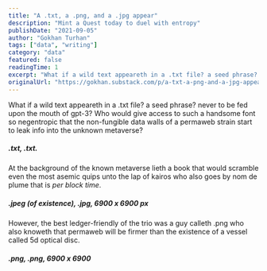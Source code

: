 ```yaml
---
title: "A .txt, a .png, and a .jpg appear"
description: "Mint a Quest today to duel with entropy"
publishDate: "2021-09-05"
author: "Gokhan Turhan"
tags: ["data", "writing"]
category: "data"
featured: false
readingTime: 1
excerpt: "What if a wild text appeareth in a .txt file? a seed phrase? never to be fed upon the mouth of gpt-3? Who would give access to such a handsome font so negentropic that the non-fungible data walls of..."
originalUrl: "https://gokhan.substack.com/p/a-txt-a-png-and-a-jpg-appear"
---
```


What if a wild text appeareth in a .txt file? a seed phrase? never to be fed upon the mouth of gpt-3? Who would give access to such a handsome font so negentropic that the non-fungible data walls of a permaweb strain start to leak info into the unknown metaverse?

##### .txt, .txt.

At the background of the known metaverse lieth a book that would scramble even the most asemic quips unto the lap of kairos who also goes by nom de plume that is *per block time*.

##### .jpeg (of existence), .jpg, 6900 x 6900 px

However, the best ledger-friendly of the trio was a guy calleth .png who also knoweth that permaweb will be firmer than the existence of a vessel called 5d optical disc.

##### .png, .png, 6900 x 6900